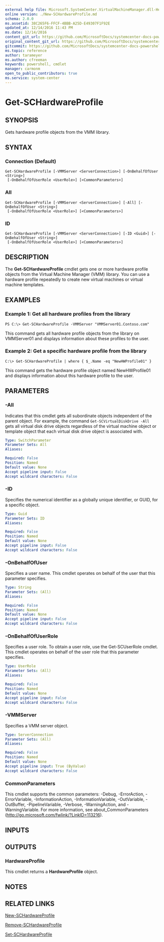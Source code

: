 ```yaml
---
external help file: Microsoft.SystemCenter.VirtualMachineManager.dll-Help.xml
online version: ./New-SCHardwareProfile.md
schema: 2.0.0
ms.assetid: 38C265F6-FFCF-4BBB-A25D-E49307F1F92E
updated_at: 12/14/2016 11:43 PM
ms.date: 12/14/2016
content_git_url: https://github.com/MicrosoftDocs/systemcenter-docs-powershell/blob/master/systemcenter-cmdlets/SystemCenter2016/VirtualMachineManager/v1.0/Get-SCHardwareProfile.md
original_content_git_url: https://github.com/MicrosoftDocs/systemcenter-docs-powershell/blob/master/systemcenter-cmdlets/SystemCenter2016/VirtualMachineManager/v1.0/Get-SCHardwareProfile.md
gitcommit: https://github.com/MicrosoftDocs/systemcenter-docs-powershell/blob/96cd9bd2780eb6b78c540fa00d3b8a4313e3ed40/systemcenter-cmdlets/SystemCenter2016/VirtualMachineManager/v1.0/Get-SCHardwareProfile.md
ms.topic: reference
author: tarameyer
ms.author: cfreeman
keywords: powershell, cmdlet
manager: carmonm
open_to_public_contributors: true
ms.service: system-center
---
```


# Get-SCHardwareProfile

## SYNOPSIS
Gets hardware profile objects from the VMM library.

## SYNTAX

### Connection (Default)
```
Get-SCHardwareProfile [-VMMServer <ServerConnection>] [-OnBehalfOfUser <String>]
 [-OnBehalfOfUserRole <UserRole>] [<CommonParameters>]
```

### All
```
Get-SCHardwareProfile [-VMMServer <ServerConnection>] [-All] [-OnBehalfOfUser <String>]
 [-OnBehalfOfUserRole <UserRole>] [<CommonParameters>]
```

### ID
```
Get-SCHardwareProfile [-VMMServer <ServerConnection>] [-ID <Guid>] [-OnBehalfOfUser <String>]
 [-OnBehalfOfUserRole <UserRole>] [<CommonParameters>]
```

## DESCRIPTION
The **Get-SCHardwareProfile** cmdlet gets one or more hardware profile objects from the Virtual Machine Manager (VMM) library.
You can use a hardware profile repeatedly to create new virtual machines or virtual machine templates.

## EXAMPLES

### Example 1: Get all hardware profiles from the library
```
PS C:\> Get-SCHardwareProfile -VMMServer "VMMServer01.Contoso.com"
```

This command gets all hardware profile objects from the library on VMMServer01 and displays information about these profiles to the user.

### Example 2: Get a specific hardware profile from the library
```
C:\> Get-SCHardwareProfile | where { $_.Name -eq "NewHWProfile01" }
```

This command gets the hardware profile object named NewHWProfile01 and displays information about this hardware profile to the user.

## PARAMETERS

### -All
Indicates that this cmdlet gets all subordinate objects independent of the parent object.
For example, the command `Get-SCVirtualDiskDrive -All` gets all virtual disk drive objects regardless of the virtual machine object or template object that each virtual disk drive object is associated with.

```yaml
Type: SwitchParameter
Parameter Sets: All
Aliases: 

Required: False
Position: Named
Default value: None
Accept pipeline input: False
Accept wildcard characters: False
```

### -ID
Specifies the numerical identifier as a globally unique identifier, or GUID, for a specific object.

```yaml
Type: Guid
Parameter Sets: ID
Aliases: 

Required: False
Position: Named
Default value: None
Accept pipeline input: False
Accept wildcard characters: False
```

### -OnBehalfOfUser
Specifies a user name.
This cmdlet operates on behalf of the user that this parameter specifies.

```yaml
Type: String
Parameter Sets: (All)
Aliases: 

Required: False
Position: Named
Default value: None
Accept pipeline input: False
Accept wildcard characters: False
```

### -OnBehalfOfUserRole
Specifies a user role.
To obtain a user role, use the Get-SCUserRole cmdlet.
This cmdlet operates on behalf of the user role that this parameter specifies.

```yaml
Type: UserRole
Parameter Sets: (All)
Aliases: 

Required: False
Position: Named
Default value: None
Accept pipeline input: False
Accept wildcard characters: False
```

### -VMMServer
Specifies a VMM server object.

```yaml
Type: ServerConnection
Parameter Sets: (All)
Aliases: 

Required: False
Position: Named
Default value: None
Accept pipeline input: True (ByValue)
Accept wildcard characters: False
```

### CommonParameters
This cmdlet supports the common parameters: -Debug, -ErrorAction, -ErrorVariable, -InformationAction, -InformationVariable, -OutVariable, -OutBuffer, -PipelineVariable, -Verbose, -WarningAction, and -WarningVariable. For more information, see about_CommonParameters (http://go.microsoft.com/fwlink/?LinkID=113216).

## INPUTS

## OUTPUTS

### HardwareProfile
This cmdlet returns a **HardwareProfile** object.

## NOTES

## RELATED LINKS

[New-SCHardwareProfile](xref:SystemCenter2016/VirtualMachineManager/v1.0/New-SCHardwareProfile.md)

[Remove-SCHardwareProfile](xref:SystemCenter2016/VirtualMachineManager/v1.0/Remove-SCHardwareProfile.md)

[Set-SCHardwareProfile](xref:SystemCenter2016/VirtualMachineManager/v1.0/Set-SCHardwareProfile.md)

